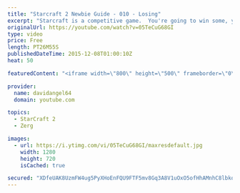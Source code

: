 ```yaml
---
title: "Starcraft 2 Newbie Guide - 010 - Losing"
excerpt: "Starcraft is a competitive game.  You're going to win some, you're going to lose some.  When you win a game, you feel good, and that's awesome.  But how do you react to losing a game?  How you react to losing in a competitive game like Starcraft 2 is an important consideration.  The biggest concept is"
originalUrl: https://youtube.com/watch?v=05TeCuG68GI
type: video
price: Free
length: PT26M55S
publishedDateTime: 2015-12-08T01:00:10Z
heat: 50

featuredContent: "<iframe width=\"800\" height=\"500\" frameborder=\"0\" src=\"https://www.youtube.com/embed/05TeCuG68GI\" allow=\"accelerometer; autoplay; encrypted-media; gyroscope; picture-in-picture\" allowfullscreen></iframe>"

provider:
  name: davidangel64
  domain: youtube.com

topics:
  - StarCraft 2
  - Zerg

images:
  - url: https://i.ytimg.com/vi/05TeCuG68GI/maxresdefault.jpg
    width: 1280
    height: 720
    isCached: true

secured: "XDfeUAK8UzmFW4ug5PyXHoEnFQU9FTF5mv8Gq3A8V1uOxO5ofHhAMnhC8lbko9svDQ/Hf6uL+uY4xqNIlISnCjN3MqIG2PVHDYUDyQaSchO2Tnd8uuEiDYk0UEHM7KxooBZEkx8Nz5dvt5j3BEeBkeSHEM8P16m7fj+FiStf5/o1dXoU3DdeWJuDKTNM5dZJJnWY+zIb5oo7XCD6BZAE7EARgkej7JNtwK7jqegRMy11QFZUEH0wMuSCtHrFHypepT/cwhz5762+qltFJjuKzSnUC4qEzsgkw4enGqXPaH1R77IU42iDSIgD6WUCsOxPdqkmbZgTaLHJxyqCozXVlzSpxtaBVY9hq3tSOaWVn9rC95sIduCE7F262tDrBBAqOYf2sjB2LU5jJSPMpgx40FeZjgXqRsEjx1QOzTOG+aQ=;GxRbwl4/lPJPma7eaTwtxw=="
---
```


